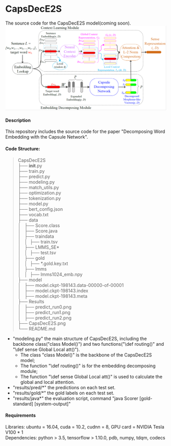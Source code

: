 # CapsDecE2S
The source code for the CapsDecE2S model(coming soon).
![The structure of CapsDecE2S model.](https://github.com/Gdls/CapsDecE2S/blob/master/CapsDecE2S.png)

#### Description
This repository includes the source code for the paper "Decomposing Word Embedding with the Capsule Network".

#### Code Structure:
>CapsDecE2S<br>
├── __init__.py<br>
├── train.py<br>
├── predict.py<br>
├── modeling.py<br>
├── match_utils.py<br>
├── optimization.py<br>
├── tokenization.py<br>
├── model.py<br>
├── bert_config.json<br>
├── vocab.txt<br>
├── data<br>
│   ├── Score.class<br>
│   ├── Score.java<br>
│   ├── traindata<br>
│   │  ├── train.tsv<br>
│   ├── LMMS_SE\*<br>
│   │  ├── test.tsv<br>
│   ├── gold<br>
│   │  ├── \*.gold.key.txt<br>
│   ├── lmms<br>
│   │  ├── lmms1024_emb.npy<br>
├── model<br>
│   ├── model.ckpt-198143.data-00000-of-00001<br>
│   ├── model.ckpt-198143.index<br>
│   ├── model.ckpt-198143.meta<br>
├── Results<br>
│   ├── predict_run0.png<br>
│   ├── predict_run1.png<br>
│   ├── predict_run2.png<br>
├── CapsDecE2S.png<br>
└── README.md<br>

* "modeling.py" the main structure of CapsDecE2S, including the backbone class("class Model()") and two functions("\def routing()" and "\def sense Global Local att()").<br> 
	* The class "class Model()" is the backbone of the CapsDecE2S model;<br>
	* The function "\def routing()" is for the embedding decomposing module;<br>
	* The function "\def sense Global Local att()" is used to calculate the global and local attention.<br>
* "results/pred/\*" the predictions on each test set.<br>
* "results/gold/\*" the gold labels on each test set.<br>
* "results/java\*" the evaluation script, command "java Scorer [gold-standard] [system-output]"<br>

#### Requirements
Libraries: ubuntu = 16.04, cuda = 10.2, cudnn = 8, GPU card = NVIDIA Tesla V100 * 1<br>
Dependencies: python > 3.5, tensorflow > 1.10.0, pdb, numpy, tdqm, codecs<br>